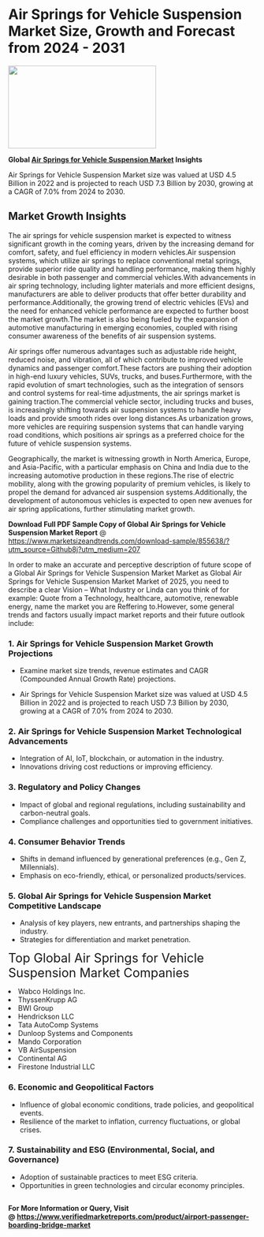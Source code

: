 <H1>Air Springs for Vehicle Suspension Market Size, Growth and Forecast from 2024 - 2031</H1><img class="aligncenter size-medium wp-image-584254" src="https://thirdeyenews.in/wp-content/uploads/2024/09/Global-Market-Research-300x168.jpeg" alt="" width="300" height="168" /><p><strong>Global&nbsp;<a href="https://www.marketsizeandtrends.com/download-sample/855638/?utm_source=Github8j?utm_medium=207">Air Springs for Vehicle Suspension Market</a> Insights</strong></p><p>Air Springs for Vehicle Suspension Market size was valued at USD 4.5 Billion in 2022 and is projected to reach USD 7.3 Billion by 2030, growing at a CAGR of 7.0% from 2024 to 2030.</p><p><h2>Market Growth Insights</h2> <p>The air springs for vehicle suspension market is expected to witness significant growth in the coming years, driven by the increasing demand for comfort, safety, and fuel efficiency in modern vehicles.Air suspension systems, which utilize air springs to replace conventional metal springs, provide superior ride quality and handling performance, making them highly desirable in both passenger and commercial vehicles.With advancements in air spring technology, including lighter materials and more efficient designs, manufacturers are able to deliver products that offer better durability and performance.Additionally, the growing trend of electric vehicles (EVs) and the need for enhanced vehicle performance are expected to further boost the market growth.The market is also being fueled by the expansion of automotive manufacturing in emerging economies, coupled with rising consumer awareness of the benefits of air suspension systems.</p> <p>Air springs offer numerous advantages such as adjustable ride height, reduced noise, and vibration, all of which contribute to improved vehicle dynamics and passenger comfort.These factors are pushing their adoption in high-end luxury vehicles, SUVs, trucks, and buses.Furthermore, with the rapid evolution of smart technologies, such as the integration of sensors and control systems for real-time adjustments, the air springs market is gaining traction.The commercial vehicle sector, including trucks and buses, is increasingly shifting towards air suspension systems to handle heavy loads and provide smooth rides over long distances.As urbanization grows, more vehicles are requiring suspension systems that can handle varying road conditions, which positions air springs as a preferred choice for the future of vehicle suspension systems.<p>Geographically, the market is witnessing growth in North America, Europe, and Asia-Pacific, with a particular emphasis on China and India due to the increasing automotive production in these regions.The rise of electric mobility, along with the growing popularity of premium vehicles, is likely to propel the demand for advanced air suspension systems.Additionally, the development of autonomous vehicles is expected to open new avenues for air spring applications, further stimulating market growth.</p> <p><span class=""><strong>Download Full PDF Sample Copy of Global Air Springs for Vehicle Suspension Market Report</strong> @ <a href="https://www.marketsizeandtrends.com/download-sample/855638/?utm_source=Github8j?utm_medium=207" target="_blank">https://www.marketsizeandtrends.com/download-sample/855638/?utm_source=Github8j?utm_medium=207</a></span></p><p>In order to make an accurate and perceptive description of future scope of a Global&nbsp;Air Springs for Vehicle Suspension Market Market as Global&nbsp;Air Springs for Vehicle Suspension Market Market of 2025, you need to describe a clear Vision &ndash; What Industry or Linda can you think of for example: Quote from a Technology, healthcare, automotive, renewable energy, name the market you are Reffering to.However, some general trends and factors usually impact market reports and their future outlook include:</p><h3>1.&nbsp;<strong>Air Springs for Vehicle Suspension Market Growth Projections</strong></h3><ul><li>Examine market size trends, revenue estimates and CAGR (Compounded Annual Growth Rate) projections.</li><li><p>Air Springs for Vehicle Suspension Market size was valued at USD 4.5 Billion in 2022 and is projected to reach USD 7.3 Billion by 2030, growing at a CAGR of 7.0% from 2024 to 2030.</p></li></ul><h3>2.&nbsp;<strong>Air Springs for Vehicle Suspension Market Technological Advancements</strong></h3><ul><li>Integration of AI, IoT, blockchain, or automation in the industry.</li><li>Innovations driving cost reductions or improving efficiency.</li></ul><h3>3.&nbsp;<strong>Regulatory and Policy Changes</strong></h3><ul><li>Impact of global and regional regulations, including sustainability and carbon-neutral goals.</li><li>Compliance challenges and opportunities tied to government initiatives.</li></ul><h3>4.&nbsp;<strong>Consumer Behavior Trends</strong></h3><ul><li>Shifts in demand influenced by generational preferences (e.g., Gen Z, Millennials).</li><li>Emphasis on eco-friendly, ethical, or personalized products/services.</li></ul><h3>5.&nbsp;<strong>Global Air Springs for Vehicle Suspension Market Competitive Landscape</strong></h3><ul><li>Analysis of key players, new entrants, and partnerships shaping the industry.</li><li>Strategies for differentiation and market penetration.</li></ul><p data-pm-slice="1 1 []"><span style="color: inherit; font-family: inherit; font-size: 25px;">Top Global Air Springs for Vehicle Suspension Market Companies</span></p><div class="" data-test-id=""><p><li>Wabco Holdings Inc.</li><li> ThyssenKrupp AG</li><li> BWI Group</li><li> Hendrickson LLC</li><li> Tata AutoComp Systems</li><li> Dunloop Systems and Components</li><li> Mando Corporation</li><li> VB AirSuspension</li><li> Continental AG</li><li> Firestone Industrial LLC</li></p></div><h3>6.&nbsp;<strong>Economic and Geopolitical Factors</strong></h3><ul><li>Influence of global economic conditions, trade policies, and geopolitical events.</li><li>Resilience of the market to inflation, currency fluctuations, or global crises.</li></ul><h3>7.&nbsp;<strong>Sustainability and ESG (Environmental, Social, and Governance)</strong></h3><ul><li>Adoption of sustainable practices to meet ESG criteria.</li><li>Opportunities in green technologies and circular economy principles.</li></ul><h2><strong style="font-size: 14px;">For More Information or Query, Visit @&nbsp;</strong><a style="background-color: #ffffff; font-size: 14px;" href="https://www.marketsizeandtrends.com/report/air-springs-for-vehicle-suspension-market/" target="_blank">https://www.verifiedmarketreports.com/product/airport-passenger-boarding-bridge-market</a></h2>